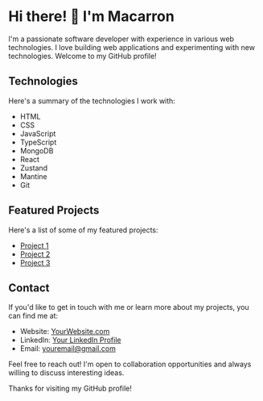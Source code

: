 # Hi there! 👋 I'm Macarron

I'm a passionate software developer with experience in various web technologies. I love building web applications and experimenting with new technologies. Welcome to my GitHub profile!

## Technologies

Here's a summary of the technologies I work with:

- HTML
- CSS
- JavaScript
- TypeScript
- MongoDB
- React
- Zustand
- Mantine
- Git

## Featured Projects

Here's a list of some of my featured projects:

- [Project 1](project-1-link)
- [Project 2](project-2-link)
- [Project 3](project-3-link)

## Contact

If you'd like to get in touch with me or learn more about my projects, you can find me at:

- Website: [YourWebsite.com](http://www.yourwebsite.com)
- LinkedIn: [Your LinkedIn Profile](https://www.linkedin.com/in/yourlinkedinprofile)
- Email: [youremail@gmail.com](mailto:youremail@gmail.com)

Feel free to reach out! I'm open to collaboration opportunities and always willing to discuss interesting ideas.

Thanks for visiting my GitHub profile!
